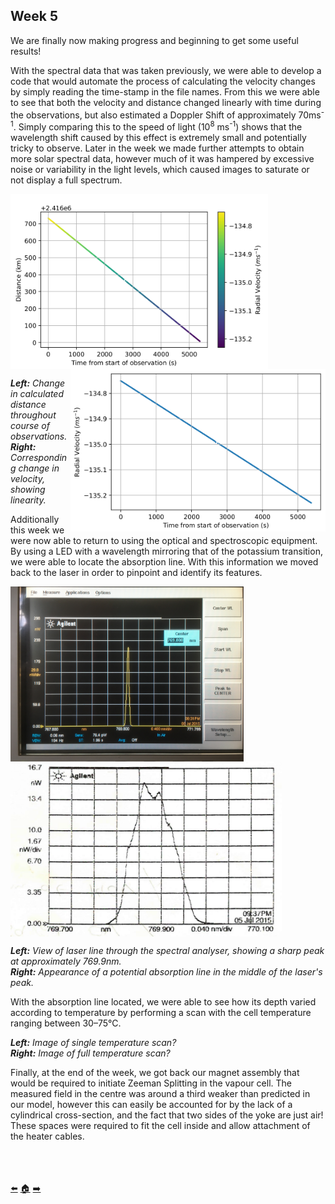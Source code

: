 ## Week 5

We are finally now making progress and beginning to get some useful results!

With the spectral data that was taken previously, we were able to develop a code that would automate the process of calculating the velocity changes by simply reading the time-stamp in the file names. From this we were able to see that both the velocity and distance changed linearly with time during the observations, but also estimated a Doppler Shift of approximately 70ms<sup>-1</sup>. Simply comparing this to the speed of light (10<sup>8</sup> ms<sup>-1</sup>) shows that the wavelength shift caused by this effect is extremely small and potentially tricky to observe. Later in the week we made further attempts to obtain more solar spectral data, however much of it was hampered by excessive noise or variability in the light levels, which caused images to saturate or not display a full spectrum. 


<a href="url"><img src="https://github.com/daw538/hirosplacement/blob/master/Week_5/change_distance.png?raw=true" align="left" height="280" ></a>
<a href="url"><img src="https://github.com/daw538/hirosplacement/blob/master/Week_5/change_velocity.png?raw=true" align="right" height="260" ></a>
<BR CLEAR="left">
  
_**Left:** Change in calculated distance throughout course of observations._ </br>
_**Right:** Corresponding change in velocity, showing linearity._
<BR CLEAR="left">

Additionally this week we were now able to return to using the optical and spectroscopic equipment. By using a LED with a wavelength mirroring that of the potassium transition, we were able to locate the absorption line. With this information we moved back to the laser in order to pinpoint and identify its features.

<a href="url"><img src="https://github.com/daw538/hirosplacement/blob/master/Week_5/spectrum_analyser.JPG?raw=true" align="left" height="280" ></a>
<a href="url"><img src="https://github.com/daw538/hirosplacement/blob/master/Week_5/osa_laser.png?raw=true" align="left" height="280" ></a>
<BR CLEAR="left">

_**Left:** View of laser line through the spectral analyser, showing a sharp peak at approximately 769.9nm._ </br>
_**Right:** Appearance of a potential absorption line in the middle of the laser's peak._
<BR CLEAR="left">

  

  
With the absorption line located, we were able to see how its depth varied according to temperature by performing a scan with the cell temperature ranging between 30–75°C.

_**Left:** Image of single temperature scan?_ </br>
_**Right:** Image of full temperature scan?_
<BR CLEAR="left">





Finally, at the end of the week, we got back our magnet assembly that would be required to initiate Zeeman Splitting in the vapour cell. The measured field in the centre was around a third weaker than predicted in our model, however this can easily be accounted for by the lack of a cylindrical cross-section, and the fact that two sides of the yoke are just air! These spaces were required to fit the cell inside and allow attachment of the heater cables.

</br></br></br>
[:arrow_left:](https://github.com/daw538/hirosplacement/blob/master/week4.md)
[:house:](https://github.com/daw538/hirosplacement)
[:arrow_right:](https://github.com/daw538/hirosplacement/blob/master/week6.md)
